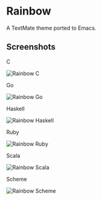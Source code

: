 # Rainbow

A TextMate theme ported to Emacs.

## Screenshots

C

![Rainbow C](http://i.imgur.com/juhP28C.png)

Go 

![Rainbow Go](http://i.imgur.com/VOoMpsP.png)

Haskell

![Rainbow Haskell](http://i.imgur.com/KQP6pmQ.png)

Ruby

![Rainbow Ruby](http://i.imgur.com/KQP6pmQ.png)

Scala

![Rainbow Scala](http://i.imgur.com/gDRIkdq.png)

Scheme

![Rainbow Scheme](http://i.imgur.com/hDtvlms.png)